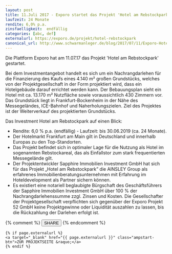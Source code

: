```yaml
---
layout: post
title: 11.Juli 2017 - Exporo startet das Projekt 'Hotel am Rebstockpark'
laufzeit: 24 Monate
rendite: 6,0% p.a.
zinsfaelligkeit:  endfällig
categories: [abc, def]
externalurl: https://exporo.de/projekt/hotel-rebstockpark
canonical_url: http://www.schwarmanleger.de/blog/2017/07/11/Exporo-Hotel-am-Rebstockpark.html
---
```


<p>Die Plattform Exporo hat am 11.07.17 das Projekt 'Hotel am Rebstockpark' gestartet.</p>

<p>Bei dem Investmentangebot handelt es sich um ein Nachrangdarlehen für die Finanzierung des Kaufs eines
4.140 m² großen Grundstücks, welches von der Projektgesellschaft in der Form projektiert wird, dass ein Hotelgebäude darauf errichtet werden kann. Der Bebauungsplan sieht ein Hotel mit ca. 13.170 m² Nutzfläche sowie voraussichtlich 430 Zimmern vor. Das Grundstück liegt in Frankfurt-Bockenheim in der Nähe des Messegeländes, ICE-Bahnhof und Naherholungszielen. Ziel des Projektes ist der Weiterverkauf des projektierten Grundstücks.
</p>

<p>Das Investment Hotel am Rebstockpark auf einen Blick:</p>
<ul>
    <li>Rendite: 6,0 % p.a. (endfällig) - Laufzeit: bis 30.06.2019 (ca. 24 Monate).</li>
    <li>Der Hotelmarkt Frankfurt am Main gilt in Deutschland und innerhalb Europas zu den Top-Standorten.</li>
    <li>Das Projekt befindet sich in optimaler Lage für die Nutzung als Hotel im sogenannten Rebstockareal, das als Einfallstor zum stark frequentierten Messegelände gilt. </li>
    <li>Der Projektentwickler Sapphire Immobilien Investment GmbH hat sich für das Projekt „Hotel am Rebstockpark” die AINSLEY Group als erfahrenes Immobilienberatungsunternehmen mit Erfahrung im Hoteldevelopment als Partner sichern können.</li>
    <li>Es existiert eine notariell beglaubigte Bürgschaft des Geschäftsführers der Sapphire Immobilien Investment GmbH über 100 % der Nachrangdarlehenssumme zzgl. Zinsen und Kosten. Die Gesellschafter der Projektgesellschaft verpflichten sich gegenüber der Exporo Projekt 52 GmbH keine Projektgewinne oder Liquidität auszahlen zu lassen, bis die Rückzahlung der Darlehen erfolgt ist.</li>
</ul>

<div class="blogbottom">
    {% comment %}
    <button>SHARE</button>
    {% endcomment %}

    {% if page.externalurl %}
    <a target="_blank" href="{{ page.externalurl }}" class="ampstart-btn">ZUR PROJEKTSEITE &raquo;</a>
    {% endif %}
    
</div>

